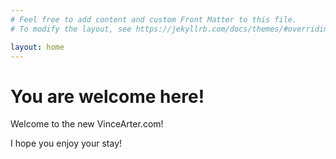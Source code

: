 ```yaml
---
# Feel free to add content and custom Front Matter to this file.
# To modify the layout, see https://jekyllrb.com/docs/themes/#overriding-theme-defaults

layout: home
---
```

# You are welcome here!
Welcome to the new VinceArter.com!

I hope you enjoy your stay!